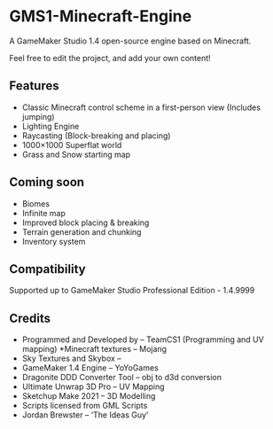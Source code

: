 # GMS1-Minecraft-Engine

A GameMaker Studio 1.4 open-source engine based on Minecraft.

Feel free to edit the project, and add your own content!

## Features
* Classic Minecraft control scheme in a first-person view (Includes jumping)
* Lighting Engine
* Raycasting (Block-breaking and placing)
* 1000×1000 Superflat world
* Grass and Snow starting map

## Coming soon
* Biomes
* Infinite map
* Improved block placing & breaking
* Terrain generation and chunking
* Inventory system

## Compatibility

Supported up to GameMaker Studio Professional Edition - 1.4.9999

## Credits
* Programmed and Developed by – TeamCS1 (Programming and UV mapping)
*Minecraft textures – Mojang
* Sky Textures and Skybox  –
* GameMaker 1.4 Engine – YoYoGames
* Dragonite DDD Converter Tool – obj to d3d conversion
* Ultimate Unwrap 3D Pro – UV Mapping
* Sketchup Make 2021 – 3D Modelling
* Scripts licensed from GML Scripts
* Jordan Brewster – ‘The Ideas Guy’
